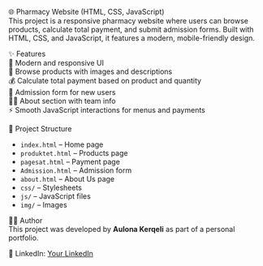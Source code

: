 🌐 Pharmacy Website (HTML, CSS, JavaScript)  
This project is a responsive pharmacy website where users can browse products, calculate total payment, and submit admission forms. Built with HTML, CSS, and JavaScript, it features a modern, mobile-friendly design.

✨ Features  
🎨 Modern and responsive UI  
💊 Browse products with images and descriptions  
💰 Calculate total payment based on product and quantity  
📝 Admission form for new users  
👩‍⚕️ About section with team info  
⚡ Smooth JavaScript interactions for menus and payments  

📂 Project Structure  
- `index.html` – Home page  
- `produktet.html` – Products page  
- `pagesat.html` – Payment page  
- `Admission.html` – Admission form  
- `about.html` – About Us page  
- `css/` – Stylesheets  
- `js/` – JavaScript files  
- `img/` – Images  

🧑‍💻 Author  
This project was developed by **Aulona Kerqeli** as part of a personal portfolio.

💼 LinkedIn: [Your LinkedIn](https://www.linkedin.com/in/your-linkedin/)  
